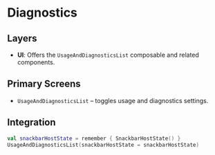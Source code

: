 # Diagnostics

## Layers
- **UI**: Offers the `UsageAndDiagnosticsList` composable and related components.

## Primary Screens
- `UsageAndDiagnosticsList` – toggles usage and diagnostics settings.

## Integration
```kotlin
val snackbarHostState = remember { SnackbarHostState() }
UsageAndDiagnosticsList(snackbarHostState = snackbarHostState)
```
